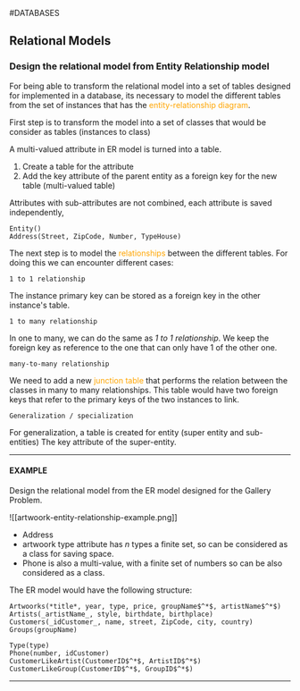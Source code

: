 #DATABASES

## Relational Models


### Design the relational model from Entity Relationship model

For being able to transform the relational model into a set of tables designed for implemented in a database, its necessary to model the different tables from the set of instances that has the <span style="color:orange;">entity-relationship diagram</span>. 

First step is to transform the model into a set of classes that would be consider as tables (instances to class)

A multi-valued attribute in ER model is turned into a table. 

1. Create a table for the attribute
2. Add the key attribute of the parent entity as a foreign key for the new table (multi-valued table)



Attributes with sub-attributes are not combined, each attribute is saved independently, 

```
Entity()
Address(Street, ZipCode, Number, TypeHouse)
```

The next step is to model the <span style="color:orange;">relationships</span> between the different tables. 
For doing this we can encounter different cases: 


`1 to 1 relationship`

The instance primary key can be stored as a foreign key in the other instance's table. 

`1 to many relationship`

In one to many, we can do the same as _1 to 1 relationship_. We keep the foreign key as reference to the one that can only have 1 of the other one. 

`many-to-many relationship`

We need to add a new <span style="color:orange;">junction table</span> that performs the relation between the classes in many to many relationships. 
This table would have two foreign keys that refer to the primary keys of the two instances to link. 

`Generalization / specialization`

For generalization, a table is created for entity (super entity and sub-entities)
The key attribute of the super-entity. 



---
#### EXAMPLE

Design the relational model from the ER model designed for the Gallery Problem. 

![[artwoork-entity-relationship-example.png]]

* Address 
* artwoork type attribute has $n$ types a finite set, so can be considered as a class for saving space. 
* Phone is also a multi-value, with a finite set of numbers so can be also considered as a class. 

The ER model would have the following structure: 
```
Artwoorks(*title*, year, type, price, groupName$^*$, artistName$^*$)
Artists(_artistName_, style, birthdate, birthplace)
Customers(_idCustomer_, name, street, ZipCode, city, country)
Groups(groupName)

Type(type)
Phone(number, idCustomer)
CustomerLikeArtist(CustomerID$^*$, ArtistID$^*$)
CustomerLikeGroup(CustomerID$^*$, GroupID$^*$)
```

---

